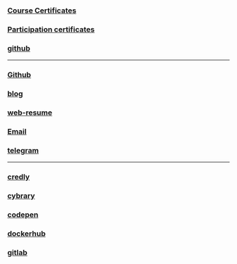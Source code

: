 ### [Course Certificates](https://github.com/Jahamars/sert/tree/main/course-certificates)  
### [Participation certificates](https://github.com/Jahamars/sert/tree/main/participation-certificates)
### [github](https://github.com/jahamars/)

---

### [Github](https://github.com/jahamars/)
### [blog](https://mars.mixa.site/projects)
### [web-resume](https://jahamars.github.io/)
### [Email](jahamarsi@gmail.com)
### [telegram](https://t.me/gruvboxx)

---

### [credly](https://www.credly.com/users/jahongir/)
### [cybrary](https://app.cybrary.it/profile/jahamarsi)
### [codepen](https://codepen.io/jahamarsi)
### [dockerhub](https://hub.docker.com/u/jahamars)
### [gitlab](https://gitlab.com/jahamarsi1)
